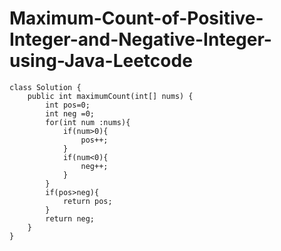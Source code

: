 # Maximum-Count-of-Positive-Integer-and-Negative-Integer-using-Java-Leetcode
    
    class Solution {
        public int maximumCount(int[] nums) {
            int pos=0;
            int neg =0;
            for(int num :nums){
                if(num>0){
                    pos++;
                }
                if(num<0){
                    neg++;
                }
            }
            if(pos>neg){
                return pos;
            }
            return neg;
        }
    }
